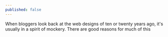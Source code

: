 ```yaml
---
published: false
---
```


When bloggers look back at the web designs of ten or twenty years ago, it's usually in a spirit of mockery. There are good reasons for much of this
